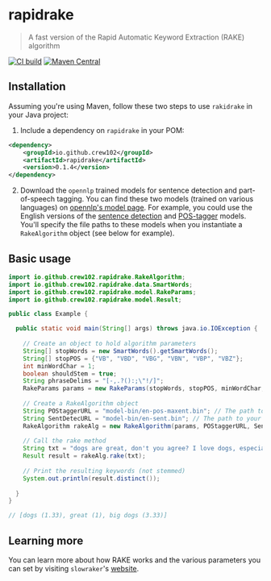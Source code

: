 rapidrake
================

> A fast version of the Rapid Automatic Keyword Extraction (RAKE) algorithm

[![CI build](https://github.com/crew102/rapidrake-java/actions/workflows/ci-build.yml/badge.svg)](https://github.com/crew102/rapidrake-java/actions/workflows/ci-build.yml)
[![Maven Central](https://maven-badges.herokuapp.com/maven-central/io.github.crew102/rapidrake/badge.svg)](https://maven-badges.herokuapp.com/maven-central/io.github.crew102/rapidrake)

Installation
------------

Assuming you're using Maven, follow these two steps to use `rakidrake` in your Java project:

1. Include a dependency on `rapidrake` in your POM:

```xml
<dependency>
    <groupId>io.github.crew102</groupId>
    <artifactId>rapidrake</artifactId>
    <version>0.1.4</version>
</dependency>
```

2. Download the `opennlp` trained models for sentence detection and part-of-speech tagging. You can find these two models (trained on various languages) on [opennlp's model page](http://opennlp.sourceforge.net/models-1.5/). For example, you could use the English versions of the [sentence detection](http://opennlp.sourceforge.net/models-1.5/en-sent.bin) and [POS-tagger](http://opennlp.sourceforge.net/models-1.5/en-pos-maxent.bin) models. You'll specify the file paths to these models when you instantiate a `RakeAlgorithm` object (see below for example).

Basic usage
------------

```java
import io.github.crew102.rapidrake.RakeAlgorithm;
import io.github.crew102.rapidrake.data.SmartWords;
import io.github.crew102.rapidrake.model.RakeParams;
import io.github.crew102.rapidrake.model.Result;

public class Example {

  public static void main(String[] args) throws java.io.IOException {
    
    // Create an object to hold algorithm parameters
    String[] stopWords = new SmartWords().getSmartWords(); 
    String[] stopPOS = {"VB", "VBD", "VBG", "VBN", "VBP", "VBZ"}; 
    int minWordChar = 1;
    boolean shouldStem = true;
    String phraseDelims = "[-,.?():;\"!/]"; 
    RakeParams params = new RakeParams(stopWords, stopPOS, minWordChar, shouldStem, phraseDelims);
    
    // Create a RakeAlgorithm object
    String POStaggerURL = "model-bin/en-pos-maxent.bin"; // The path to your POS tagging model
    String SentDetecURL = "model-bin/en-sent.bin"; // The path to your sentence detection model
    RakeAlgorithm rakeAlg = new RakeAlgorithm(params, POStaggerURL, SentDetecURL);
    
    // Call the rake method
    String txt = "dogs are great, don't you agree? I love dogs, especially big dogs";
    Result result = rakeAlg.rake(txt);
    
    // Print the resulting keywords (not stemmed)
    System.out.println(result.distinct());
    
  }
}

// [dogs (1.33), great (1), big dogs (3.33)]
```

Learning more
------------

You can learn more about how RAKE works and the various parameters you can set by visiting `slowraker`'s [website](https://crew102.github.io/slowraker/index.html).